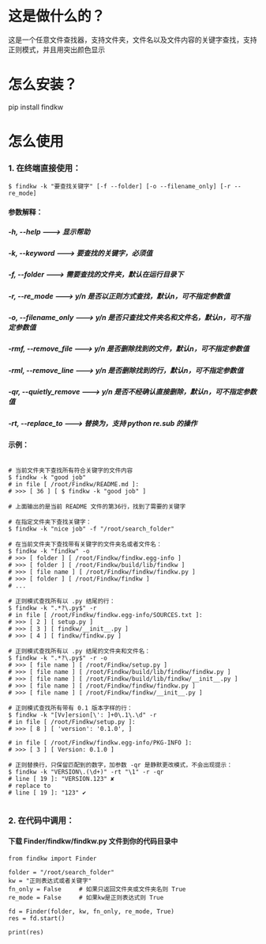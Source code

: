 这是做什么的？
=======================
这是一个任意文件查找器，支持文件夹，文件名以及文件内容的关键字查找，支持正则模式，并且用突出颜色显示

怎么安装？
=========
pip install findkw

怎么使用
=========

### 1. 在终端直接使用：

```
$ findkw -k "要查找关键字" [-f --folder] [-o --filename_only] [-r --re_mode]
```

#### 参数解释：

##### -h, --help          ---> 显示帮助

##### -k, --keyword       ---> 要查找的关键字，必须值

##### -f, --folder        ---> 需要查找的文件夹，默认在运行目录下

##### -r, --re_mode       ---> y/n 是否以正则方式查找，默认n，可不指定参数值

##### -o, --filename_only ---> y/n 是否只查找文件夹名和文件名，默认n，可不指定参数值  

##### -rmf, --remove_file ---> y/n 是否删除找到的文件，默认n，可不指定参数值  

##### -rml, --remove_line ---> y/n 是否删除找到的行，默认n，可不指定参数值  

##### -qr, --quietly_remove ---> y/n 是否不经确认直接删除，默认n，可不指定参数值  

##### -rt, --replace_to ---> 替换为，支持 python re.sub 的操作  


#### 示例：

```shell script

# 当前文件夹下查找所有符合关键字的文件内容
$ findkw -k "good job"
# in file [ /root/Findkw/README.md ]: 
# >>> [ 36 ] [ $ findkw -k "good job" ]

# 上面输出的是当前 README 文件的第36行，找到了需要的关键字

# 在指定文件夹下查找关键字：
$ findkw -k "nice job" -f "/root/search_folder"

# 在当前文件夹下查找带有关键字的文件夹名或者文件名：
$ findkw -k "findkw" -o
# >>> [ folder ] [ /root/Findkw/findkw.egg-info ]
# >>> [ folder ] [ /root/Findkw/build/lib/findkw ]
# >>> [ file name ] [ /root/Findkw/findkw/findkw.py ]
# >>> [ folder ] [ /root/Findkw/findkw ]
# ...

# 正则模式查找所有以 .py 结尾的行：
$ findkw -k ".*?\.py$" -r
# in file [ /root/Findkw/findkw.egg-info/SOURCES.txt ]: 
# >>> [ 2 ] [ setup.py ]
# >>> [ 3 ] [ findkw/__init__.py ]
# >>> [ 4 ] [ findkw/findkw.py ]

# 正则模式查找所有以 .py 结尾的文件夹和文件名：
$ findkw -k ".*?\.py$" -r -o
# >>> [ file name ] [ /root/Findkw/setup.py ]
# >>> [ file name ] [ /root/Findkw/build/lib/findkw/findkw.py ]
# >>> [ file name ] [ /root/Findkw/build/lib/findkw/__init__.py ]
# >>> [ file name ] [ /root/Findkw/findkw/findkw.py ]
# >>> [ file name ] [ /root/Findkw/findkw/__init__.py ]

# 正则模式查找所有带有 0.1 版本字样的行：
$ findkw -k "[Vv]ersion[\': ]+0\.1\.\d" -r
# in file [ /root/Findkw/setup.py ]: 
# >>> [ 8 ] [ 'version': '0.1.0', ]

# in file [ /root/Findkw/findkw.egg-info/PKG-INFO ]: 
# >>> [ 3 ] [ Version: 0.1.0 ]

# 正则替换行，只保留匹配到的数字，加参数 -qr 是静默更改模式，不会出现提示：
$ findkw -k "VERSION\.(\d+)" -rt "\1" -r -qr
# line [ 19 ]: "VERSION.123" ✘
# replace to
# line [ 19 ]: "123" ✔


```


### 2. 在代码中调用：

#### 下载 Finder/findkw/findkw.py 文件到你的代码目录中

```
from findkw import Finder

folder = "/root/search_folder"
kw = "正则表达式或者关键字"
fn_only = False     # 如果只返回文件夹或文件夹名则 True
re_mode = False     # 如果kw是正则表达式则 True

fd = Finder(folder, kw, fn_only, re_mode, True)
res = fd.start()

print(res)
```